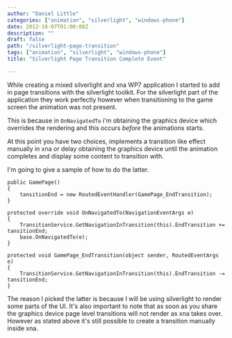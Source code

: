 ```yaml
---
author: "Daniel Little"
categories: ["animation", "silverlight", "windows-phone"]
date: 2012-10-07T01:00:00Z
description: ""
draft: false
path: "/silverlight-page-transition"
tags: ["animation", "silverlight", "windows-phone"]
title: "Silverlight Page Transition Complete Event"

---
```


While creating a mixed silverlight and xna WP7 application I started to add in page transitions with the silverlight toolkit. For the silverlight part of the application they work perfectly however when transitioning to the game screen the animation was not present.

This is because in `OnNavigatedTo` i'm obtaining the graphics device which overrides the rendering and this occurs _before_ the animations starts.

At this point you have two choices, implements a transition like effect manually in xna or delay obtaining the graphics device until the animation completes and display some content to transition with.

I'm going to give a sample of how to do the latter.

    public GamePage()
    {
        tansitionEnd = new RoutedEventHandler(GamePage_EndTransition);
    }

    protected override void OnNavigatedTo(NavigationEventArgs e)
    {
        TransitionService.GetNavigationInTransition(this).EndTransition += tansitionEnd;
        base.OnNavigatedTo(e);
    }

    protected void GamePage_EndTransition(object sender, RoutedEventArgs e)
    {
        TransitionService.GetNavigationInTransition(this).EndTransition -= tansitionEnd;
    }

The reason I picked the latter is because I will be using silverlight to render some parts of the UI. It's also important to note that as soon as you share the graphics device page level transitions will not render as xna takes over. However as stated above it's still possible to create a transition manually inside xna.